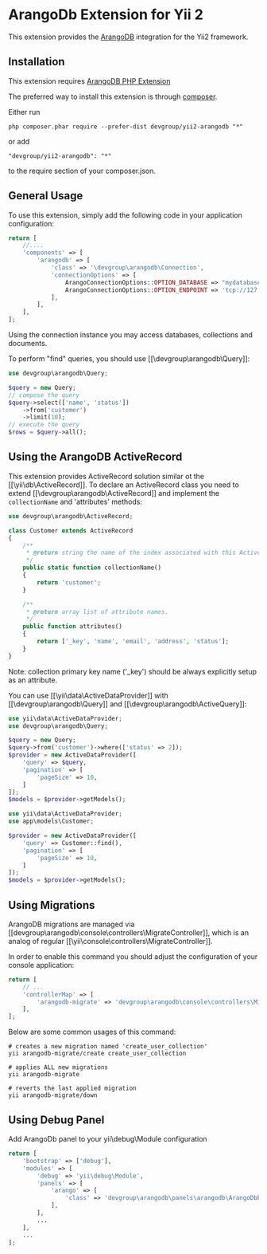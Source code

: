 ArangoDb Extension for Yii 2
===========================

This extension provides the [ArangoDB](http://www.arangodb.org/) integration for the Yii2 framework.


Installation
------------

This extension requires [ArangoDB PHP Extension](https://github.com/triAGENS/ArangoDB-PHP)

The preferred way to install this extension is through [composer](http://getcomposer.org/download/).

Either run

```
php composer.phar require --prefer-dist devgroup/yii2-arangodb "*"
```

or add

```
"devgroup/yii2-arangodb": "*"
```

to the require section of your composer.json.


General Usage
-------------

To use this extension, simply add the following code in your application configuration:

```php
return [
    //....
    'components' => [
        'arangodb' => [
            'class' => '\devgroup\arangodb\Connection',
            'connectionOptions' => [
                ArangoConnectionOptions::OPTION_DATABASE => "mydatabase",
                ArangoConnectionOptions::OPTION_ENDPOINT => 'tcp://127.0.0.1:8529',
            ],
        ],
    ],
];
```

Using the connection instance you may access databases, collections and documents.

To perform "find" queries, you should use [[\devgroup\arangodb\Query]]:

```php
use devgroup\arangodb\Query;

$query = new Query;
// compose the query
$query->select(['name', 'status'])
    ->from('customer')
    ->limit(10);
// execute the query
$rows = $query->all();
```


Using the ArangoDB ActiveRecord
------------------------------

This extension provides ActiveRecord solution similar ot the [[\yii\db\ActiveRecord]].
To declare an ActiveRecord class you need to extend [[\devgroup\arangodb\ActiveRecord]] and
implement the `collectionName` and 'attributes' methods:

```php
use devgroup\arangodb\ActiveRecord;

class Customer extends ActiveRecord
{
    /**
     * @return string the name of the index associated with this ActiveRecord class.
     */
    public static function collectionName()
    {
        return 'customer';
    }

    /**
     * @return array list of attribute names.
     */
    public function attributes()
    {
        return ['_key', 'name', 'email', 'address', 'status'];
    }
}
```

Note: collection primary key name ('_key') should be always explicitly setup as an attribute.

You can use [[\yii\data\ActiveDataProvider]] with [[\devgroup\arangodb\Query]] and [[\devgroup\arangodb\ActiveQuery]]:

```php
use yii\data\ActiveDataProvider;
use devgroup\arangodb\Query;

$query = new Query;
$query->from('customer')->where(['status' => 2]);
$provider = new ActiveDataProvider([
    'query' => $query,
    'pagination' => [
        'pageSize' => 10,
    ]
]);
$models = $provider->getModels();
```

```php
use yii\data\ActiveDataProvider;
use app\models\Customer;

$provider = new ActiveDataProvider([
    'query' => Customer::find(),
    'pagination' => [
        'pageSize' => 10,
    ]
]);
$models = $provider->getModels();
```


Using Migrations
----------------

ArangoDB migrations are managed via [[devgroup\arangodb\console\controllers\MigrateController]], which is an analog of regular
[[\yii\console\controllers\MigrateController]].

In order to enable this command you should adjust the configuration of your console application:

```php
return [
    // ...
    'controllerMap' => [
        'arangodb-migrate' => 'devgroup\arangodb\console\controllers\MigrateController'
    ],
];
```

Below are some common usages of this command:

```
# creates a new migration named 'create_user_collection'
yii arangodb-migrate/create create_user_collection

# applies ALL new migrations
yii arangodb-migrate

# reverts the last applied migration
yii arangodb-migrate/down
```


Using Debug Panel
-----------------

Add ArangoDb panel to your yii\debug\Module configuration

```php
return [
    'bootstrap' => ['debug'],
    'modules' => [
        'debug' => 'yii\debug\Module',
        'panels' => [
            'arango' => [
                'class' => 'devgroup\arangodb\panels\arangodb\ArangoDbPanel',
            ],
        ],
        ...
    ],
    ...
];
```
